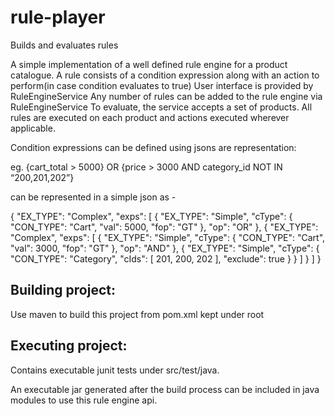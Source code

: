 # rule-player
Builds and evaluates rules

A simple implementation of a well defined rule engine for a product catalogue.
A rule consists of a condition expression along with an action to perform(in case condition evaluates to true)
User interface is provided by RuleEngineService
Any number of rules can be added to the rule engine via RuleEngineService
To evaluate, the service accepts a set of products. All rules are executed on each product and actions executed wherever applicable. 

Condition expressions can be defined using jsons are representation:

eg. 
{cart_total > 5000}
OR
{price > 3000 AND category_id NOT IN “200,201,202”}

can be represented in a simple json as -

{
    "EX_TYPE": "Complex",
    "exps": [
        {
            "EX_TYPE": "Simple",
            "cType": {
                "CON_TYPE": "Cart",
                "val": 5000,
                "fop": "GT"
            },
            "op": "OR"
        },
        {
            "EX_TYPE": "Complex",
            "exps": [
                {
                    "EX_TYPE": "Simple",
                    "cType": {
                        "CON_TYPE": "Cart",
                        "val": 3000,
                        "fop": "GT"
                    },
                    "op": "AND"
                },
                {
                    "EX_TYPE": "Simple",
                    "cType": {
                        "CON_TYPE": "Category",
                        "cIds": [
                            201,
                            200,
                            202
                        ],
                        "exclude": true
                    }
                }
            ]
        }
    ]
}


Building project:
--------------------

Use maven to build this project from pom.xml kept under root

Executing project:
---------------------

Contains executable junit tests under src/test/java.

An executable jar generated after the build process can be included in java modules to use this rule engine api. 

